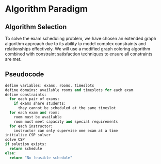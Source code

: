 # Algorithm Paradigm

## Algorithm Selection
To solve the exam scheduling problem, we have chosen an extended graph algorithm approach due to its ability to model complex constraints and relationships effectively. We will use a modified graph coloring algorithm combined with constraint satisfaction techniques to ensure all constraints are met.


## Pseudocode
```python
define variables: exams, rooms, timeslots
define domains: available rooms and timeslots for each exam
define constraints:
  for each pair of exams:
    if exams share students:
      they cannot be scheduled at the same timeslot
  for each exam and room:
    room must be available
    room must meet capacity and special requirements
  for each instructor:
    instructor can only supervise one exam at a time
initialize CSP solver
solve CSP
if solution exists:
  return schedule
else:
  return "No feasible schedule"
